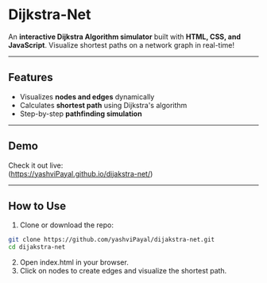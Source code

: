 # Dijkstra-Net 

An **interactive Dijkstra Algorithm simulator** built with **HTML, CSS, and JavaScript**. Visualize shortest paths on a network graph in real-time!  

---

## Features

- Visualizes **nodes and edges** dynamically  
- Calculates **shortest path** using Dijkstra's algorithm  
- Step-by-step **pathfinding simulation**
  
---

## Demo

Check it out live:  
(https://yashviPayal.github.io/dijakstra-net/) 

---

## How to Use

1. Clone or download the repo:
 ```bash
git clone https://github.com/yashviPayal/dijakstra-net.git
cd dijakstra-net
```
2. Open index.html in your browser.
3. Click on nodes to create edges and visualize the shortest path.
